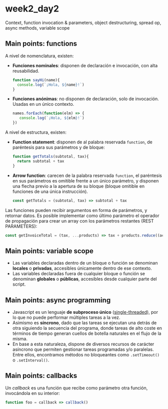 # week2_day2
Context, function invocation &amp; parameters, object destructuring, spread op, async methods, variable scope


## Main points: functions

A nivel de nomenclatura, existen:

- **Funciones nominales**: disponen de declaración e invocación, con alta reusabilidad.
  ````javascript
  function sayHi(name){
    console.log(`¡Hola, ${name}!`)
  }
  ````
- **Funciones anónimas**: no disponen de declaración, solo de invocación. Usadas en un único contexto.
  ````javascript
  names.forEach(function(elm) => {
     console.log(`¡Hola, ${elm}!`)
  })
  ````
  
A nivel de estructura, existen: 
- **Function statement**: disponen de al palabra reservada `function`, de paréntesis para sus parámetros y de bloque:
  ````javascript
  function getTotals(subtotal, tax){
    return subtotal + tax
  }
  ````
- **Arrow function**: carecen de la palabra reservada `function`, el paréntesis en sus parámetros es omitible frente a un único parámetro, y disponen una flecha previo a la apertura de su bloque (bloque omitible en funciones de una única instrucción).
  ````javascript
  const getTotals = (subtotal, tax) => subtotal + tax
  ````
Las funciones pueden recibir argumentos en forma de parámetros, y retornar datos. Es posible implementar como último parámetro el operador de propagación para crear un array con los parámetros restantes (REST PARAMETERS):
  ````javascript
  const getInvoiceTotal = (tax, ...products) => tax + products.reduce((acc, product) => acc + produc.price, 0)
  ````
  
## Main points: variable scope
- Las variables declaradas dentro de un bloque o función se denominan **locales** o **privadas**, accesibles únicamente dentro de ese contexto.
- Las variables declaradas fuera de cualquier bloque o función se denominan **globales** o **públicas**, accesibles desde cualquier parte del script.


## Main points: async programming

- Javascript es un lenguaje <strong>de subproceso único</strong> (<a href="https://en.wikipedia.org/wiki/Thread_(computing)#Single_threading">single-threaded</a>), por lo que no puede performar múltiples tareas a la vez.
- Asimismo es <strong>síncrono</strong>, dado que las tareas se ejecutan una detrás de otra siguiendo la secuencia del programa, donde tareas de alto coste en términos de tiempo generan cuellos de botella naturales en el flujo de la misma.
- En base a esta naturaleza, dispone de diversos recursos de carácter asíncrono que permiten gestionar tareas programadas y/o paralelas. Entre ellos, encontramos métodos no bloqueantes como `.setTimeout()` o `.setInterval()`.

## Main points: callbacks

Un <em>callback</em> es una función que recibe como parámetro otra función, invocándola en su interior:
````javascript
function foo = callback => callback()
````

